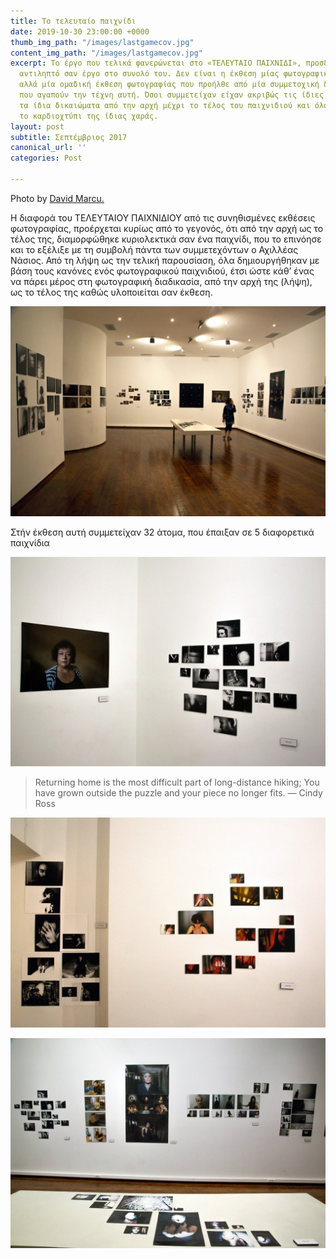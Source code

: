 ```yaml
---
title: Το τελευταίο παιχνίδι
date: 2019-10-30 23:00:00 +0000
thumb_img_path: "/images/lastgamecov.jpg"
content_img_path: "/images/lastgamecov.jpg"
excerpt: Το έργο που τελικά φανερώνεται στο «ΤΕΛΕΥΤΑΙΟ ΠΑΙΧΝΙΔΙ», προσδοκά να γίνει
  αντιληπτό σαν έργο στο συνολό του. Δεν είναι η έκθεση μίας φωτογραφικής ομάδας,
  αλλά μία ομαδική έκθεση φωτογραφίας που προήλθε από μία συμμετοχική δράση ανθρώπων
  που αγαπούν την τέχνη αυτή. Όσοι συμμετείχαν είχαν ακριβώς τις ίδιες ευκαιρίες και
  τα ίδια δικαιώματα από την αρχή μέχρι το τέλος του παιχνιδιού και όλοι μοιράστηκαν
  το καρδιοχτύπι της ίδιας χαράς.
layout: post
subtitle: Σεπτέμβριος 2017
canonical_url: ''
categories: Post

---
```

Photo by [David Marcu.](https://unsplash.com/photos/wcHCzgo0_mQ)

Η διαφορά του ΤΕΛΕΥΤΑΙΟΥ ΠΑΙΧΝΙΔΙΟΥ από τις συνηθισμένες εκθέσεις φωτογραφίας, προέρχεται κυρίως από το γεγονός, ότι από την αρχή ως το τέλος της, διαμορφώθηκε κυριολεκτικά σαν ένα παιχνίδι, που το επινόησε και το εξέλιξε με τη συμβολή πάντα των συμμετεχόντων ο Αχιλλέας Νάσιος. Από τη λήψη ως την τελική παρουσίαση, όλα δημιουργήθηκαν με βάση τους κανόνες ενός φωτογραφικού παιχνιδιού, έτσι ώστε κάθ’ ένας να πάρει μέρος στη φωτογραφική διαδικασία, από την αρχή της (λήψη), ως το τέλος της καθώς υλοποιείται σαν έκθεση.

![](/images/LG2.jpg)

Στήν έκθεση αυτή συμμετείχαν 32 άτομα, που έπαιξαν σε 5 διαφορετικά παιχνίδια

![](/images/LG4.jpg)

> Returning home is the most difficult part of long-distance hiking; You have grown outside the puzzle and your piece no longer fits. ― Cindy Ross

![](/images/LG1.jpg)

![](/images/LG3.jpg)
